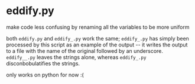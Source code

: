 # eddify.py
make code less confusing by renaming all the variables to be more uniform

both `eddify.py` and `eddify_.py` work the same; `eddify_.py` has simply been processed by this script as an example of the output -- it writes the output to a file with the name of the original followed by an underscore.  `eddify__.py` leaves the strings alone, whereas `eddify_.py` disconbobulatifies the strings.

only works on python for now :(
